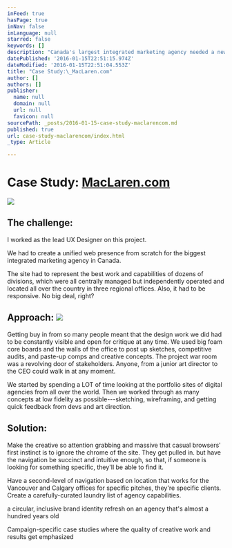 ```yaml
---
inFeed: true
hasPage: true
inNav: false
inLanguage: null
starred: false
keywords: []
description: "Canada's largest integrated marketing agency needed a new web presence. "
datePublished: '2016-01-15T22:51:15.974Z'
dateModified: '2016-01-15T22:51:04.553Z'
title: "Case Study:\_MacLaren.com"
author: []
authors: []
publisher:
  name: null
  domain: null
  url: null
  favicon: null
sourcePath: _posts/2016-01-15-case-study-maclarencom.md
published: true
url: case-study-maclarencom/index.html
_type: Article

---
```

# Case Study: [MacLaren.com][0]
![](https://the-grid-user-content.s3-us-west-2.amazonaws.com/be312932-d2f7-420e-9289-83a8fcafd406.png)

## The challenge: 

I worked as the lead UX Designer on this project. 

We had to create a unified web presence from scratch for the biggest integrated marketing agency in Canada. 

The site had to represent the best work and capabilities of dozens of divisions, which were all centrally managed but independently operated and located all over the country in three regional offices. Also, it had to be responsive. No big deal, right?

## Approach: ![](https://the-grid-user-content.s3-us-west-2.amazonaws.com/4a4f3b28-620f-4a22-9744-fe6dd917df3b.gif)

Getting buy in from so many people meant that the design work we did had to be constantly visible and open for critique at any time. We used big foam core boards and the walls of the office to post up sketches, competitive audits, and paste-up comps and creative concepts. The project war room was a revolving door of stakeholders. Anyone, from a junior art director to the CEO could walk in at any moment. 

We started by  spending a LOT of time looking at the portfolio sites of digital agencies from all over the world. Then we worked through as many concepts at low fidelity as possible---sketching, wireframing, and getting quick feedback from devs and art direction.

## Solution:

Make the creative so attention grabbing and massive that casual browsers' first instinct is to ignore the chrome of the site. They get pulled in. but have the navigation be succinct and intuitive enough, so that, if someone is looking for something specific, they'll be able to find it. 

Have a second-level of navigation based on location that works for the Vancouver and Calgary offices for specific pitches, they're specific clients. Create a carefully-curated laundry list of agency capabilities.

a circular, inclusive brand identity refresh on an agency that's almost a hundred years old

Campaign-specific case studies where the quality of creative work and results get emphasized

[0]: http://www.maclaren.com/